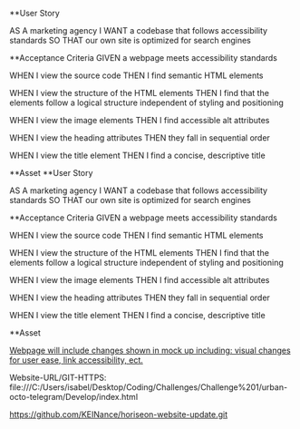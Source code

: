 
**User Story

AS A marketing agency
I WANT a codebase that follows accessibility standards
SO THAT our own site is optimized for search engines

**Acceptance Criteria
GIVEN a webpage meets accessibility standards

WHEN I view the source code
THEN I find semantic HTML elements

WHEN I view the structure of the HTML elements
THEN I find that the elements follow a logical structure independent of styling and positioning

WHEN I view the image elements
THEN I find accessible alt attributes

WHEN I view the heading attributes
THEN they fall in sequential order

WHEN I view the title element
THEN I find a concise, descriptive title


**Asset
**User Story

AS A marketing agency
I WANT a codebase that follows accessibility standards
SO THAT our own site is optimized for search engines

**Acceptance Criteria
GIVEN a webpage meets accessibility standards

WHEN I view the source code
THEN I find semantic HTML elements

WHEN I view the structure of the HTML elements
THEN I find that the elements follow a logical structure independent of styling and positioning

WHEN I view the image elements
THEN I find accessible alt attributes

WHEN I view the heading attributes
THEN they fall in sequential order

WHEN I view the title element
THEN I find a concise, descriptive title


**Asset

[Webpage will include changes shown in mock up including: visual changes for user ease, link accessibility, ect.](./assets/01-html-css-git-homework-demo.png)

Website-URL/GIT-HTTPS:
file:///C:/Users/isabel/Desktop/Coding/Challenges/Challenge%201/urban-octo-telegram/Develop/index.html

https://github.com/KEINance/horiseon-website-update.git